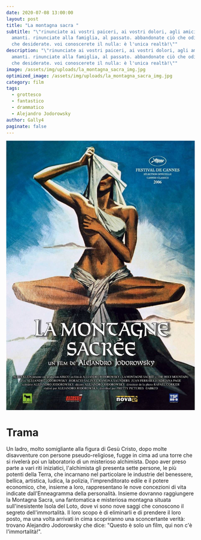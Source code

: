 ```yaml
---
date: 2020-07-08 13:00:00
layout: post
title: "La montagna sacra "
subtitle: "\"rinunciate ai vostri paiceri, ai vostri dolori, agli amici, agli
  amanti. rinunciate alla famiglia, al passato. abbandonate ciò che odiate, ciò
  che desiderate. voi conoscerete il nulla: è l'unica realtà!\""
description: "\"rinunciate ai vostri paiceri, ai vostri dolori, agli amici, agli
  amanti. rinunciate alla famiglia, al passato. abbandonate ciò che odiate, ciò
  che desiderate. voi conoscerete il nulla: è l'unica realtà!\""
image: /assets/img/uploads/la_montagna_sacra_img.jpg
optimized_image: /assets/img/uploads/la_montagna_sacra_img.jpg
category: film
tags:
  - grottesco
  - fantastico
  - drammatico
  - Alejandro Jodorowsky
author: Gally4
paginate: false
---
```

![](/assets/img/uploads/la_montagna-sacra_locandina.jpeg)

# Trama

Un ladro, molto somigliante alla figura di Gesù Cristo, dopo molte disavventure con persone pseudo-religiose, fugge in cima ad una torre che si rivelerà poi un laboratorio di un misterioso alchimista. Dopo aver preso parte a vari riti iniziatici, l'alchimista gli presenta sette persone, le più potenti della Terra, che incarnano nel particolare le industrie del benessere, bellica, artistica, ludica, la polizia, l'imprenditorato edile e il potere economico, che, insieme a loro, rappresentano le nove concezioni di vita indicate dall'Enneagramma della personalità. Insieme dovranno raggiungere la Montagna Sacra, una fantomatica e misteriosa montagna situata sull'inesistente Isola del Loto, dove vi sono nove saggi che conoscono il segreto dell'immortalità. Il loro scopo è di eliminarli e di prendere il loro posto, ma una volta arrivati in cima scopriranno una sconcertante verità: trovano Alejandro Jodorowsky che dice: "Questo è solo un film, qui non c'è l'immortalità!".
